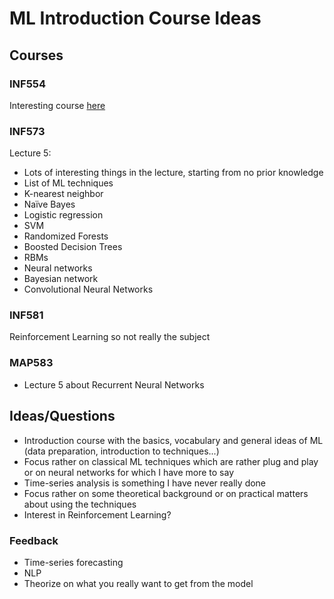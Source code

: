 # ML Introduction Course Ideas

## Courses

### INF554

Interesting course [here](httpsstanford.edu~shervineteachingcs-230cheatsheet-recurrent-neural-networks)

### INF573

Lecture 5:

- Lots of interesting things in the lecture, starting from no prior knowledge
- List of ML techniques
- K-nearest neighbor
- Naïve Bayes
- Logistic regression
- SVM
- Randomized Forests
- Boosted Decision Trees
- RBMs
- Neural networks
- Bayesian network
- Convolutional Neural Networks

### INF581

Reinforcement Learning so not really the subject

### MAP583

- Lecture 5 about Recurrent Neural Networks

## Ideas/Questions

- Introduction course with the basics, vocabulary and general ideas of ML (data preparation, introduction to techniques...)
- Focus rather on classical ML techniques which are rather plug and play or on neural networks for which I have more to say
- Time-series analysis is something I have never really done
- Focus rather on some theoretical background or on practical matters about using the techniques
- Interest in Reinforcement Learning?

### Feedback

- Time-series forecasting
- NLP
- Theorize on what you really want to get from the model
